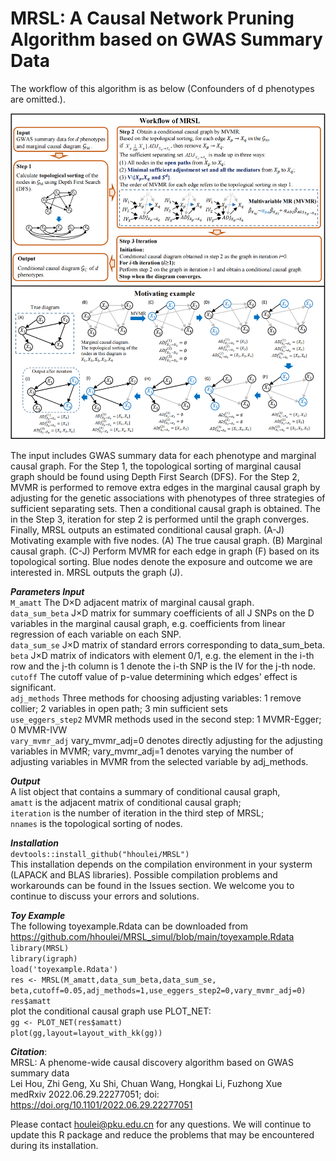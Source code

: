 # MRSL: A Causal Network Pruning Algorithm based on GWAS Summary Data
 
The workflow of this algorithm is as below (Confounders of d phenotypes are omitted.).  

![Figure 1](https://github.com/hhoulei/MRSL_simul/blob/main/Figure%201_00.png)  

The input includes GWAS summary data for each phenotype and marginal causal graph. For the Step 1, the topological sorting of marginal causal graph should be found using Depth First Search (DFS). For the Step 2, MVMR is performed to remove extra edges in the marginal causal graph by adjusting for the genetic associations with phenotypes of three strategies of sufficient separating sets. Then a conditional causal graph is obtained. The in the Step 3, iteration for step 2 is performed until the graph converges. Finally, MRSL outputs an estimated conditional causal graph. (A-J) Motivating example with five nodes. (A) The true causal graph. (B) Marginal causal graph. (C-J) Perform MVMR for each edge in graph (F) based on its topological sorting. Blue nodes denote the exposure and outcome we are interested in. MRSL outputs the graph (J). 

***Parameters Input***   
`M_amatt` The D×D adjacent matrix of marginal causal graph.  
`data_sum_beta` J×D matrix for summary coefficients of all J SNPs on the D variables in the marginal causal graph, e.g. coefficients from linear regression of each variable on each SNP.  
`data_sum_se` J×D matrix of standard errors corresponding to data_sum_beta.  
`beta` J×D matrix of indicators with element 0/1, e.g. the element in the i-th row and the j-th column is 1 denote the i-th SNP is the IV for the j-th node.  
`cutoff` The cutoff value of p-value determining which edges' effect is significant.  
`adj_methods` Three methods for choosing adjusting variables: 1 remove collier; 2 variables in open path; 3 min sufficient sets  
`use_eggers_step2` MVMR methods used in the second step: 1 MVMR-Egger; 0 MVMR-IVW  
`vary_mvmr_adj` vary_mvmr_adj=0 denotes directly adjusting for the adjusting variables in MVMR; vary_mvmr_adj=1 denotes varying the number of adjusting variables in MVMR from the selected variable by adj_methods.  

***Output***   
A list object that contains a summary of conditional causal graph,   
`amatt` is the adjacent matrix of conditional causal graph;  
`iteration` is the number of iteration in the third step of MRSL;  
`nnames` is the topological sorting of nodes.  

***Installation***  
`devtools::install_github("hhoulei/MRSL")`  
This installation depends on the compilation environment in your systerm (LAPACK and BLAS libraries). Possible compilation problems and workarounds can be found in the Issues section. We welcome you to continue to discuss your errors and solutions.  

***Toy Example***  
The following toyexample.Rdata can be downloaded from https://github.com/hhoulei/MRSL_simul/blob/main/toyexample.Rdata   
`library(MRSL)`  
`library(igraph)`  
`load('toyexample.Rdata')`  
`res <- MRSL(M_amatt,data_sum_beta,data_sum_se,`  
`beta,cutoff=0.05,adj_methods=1,use_eggers_step2=0,vary_mvmr_adj=0)`  
`res$amatt`  
plot the conditional causal graph use PLOT_NET:  
`gg <- PLOT_NET(res$amatt)`  
`plot(gg,layout=layout_with_kk(gg))`  


***Citation***:  
MRSL: A phenome-wide causal discovery algorithm based on GWAS summary data  
Lei Hou, Zhi Geng, Xu Shi, Chuan Wang, Hongkai Li, Fuzhong Xue  
medRxiv 2022.06.29.22277051; doi: https://doi.org/10.1101/2022.06.29.22277051  

Please contact houlei@pku.edu.cn for any questions. We will continue to update this R package and reduce the problems that may be encountered during its installation.
